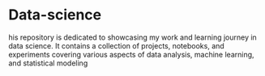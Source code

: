 # Data-science
his repository is dedicated to showcasing my work and learning journey in data science. It contains a collection of projects, notebooks, and experiments covering various aspects of data analysis, machine learning, and statistical modeling
